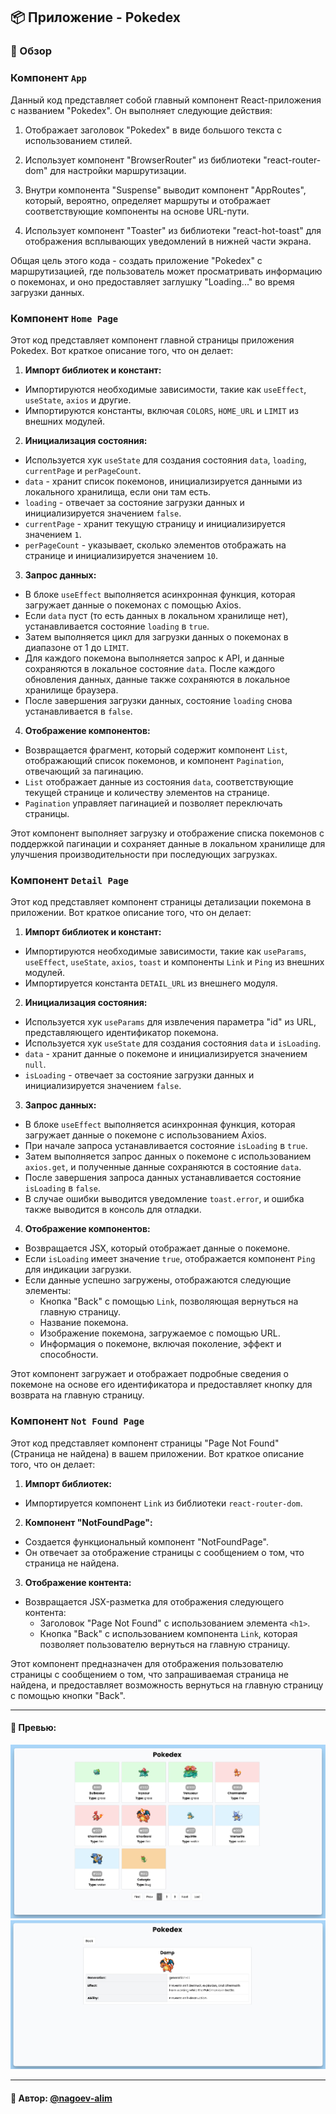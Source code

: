 ## 📦 Приложение - Pokedex

### 🚀 Обзор
### Компонент `App`
Данный код представляет собой главный компонент React-приложения с названием "Pokedex". Он выполняет следующие действия:

1. Отображает заголовок "Pokedex" в виде большого текста с использованием стилей.

2. Использует компонент "BrowserRouter" из библиотеки "react-router-dom" для настройки маршрутизации.

3. Внутри компонента "Suspense" выводит компонент "AppRoutes", который, вероятно, определяет маршруты и отображает соответствующие компоненты на основе URL-пути.

4. Использует компонент "Toaster" из библиотеки "react-hot-toast" для отображения всплывающих уведомлений в нижней части экрана.

Общая цель этого кода - создать приложение "Pokedex" с маршрутизацией, где пользователь может просматривать информацию о покемонах, и оно предоставляет заглушку "Loading..." во время загрузки данных.

### Компонент `Home Page`
Этот код представляет компонент главной страницы приложения Pokedex. Вот краткое описание того, что он делает:

1. **Импорт библиотек и констант:**
  - Импортируются необходимые зависимости, такие как `useEffect`, `useState`, `axios` и другие.
  - Импортируются константы, включая `COLORS`, `HOME_URL` и `LIMIT` из внешних модулей.

2. **Инициализация состояния:**
  - Используется хук `useState` для создания состояния `data`, `loading`, `currentPage` и `perPageCount`.
  - `data` - хранит список покемонов, инициализируется данными из локального хранилища, если они там есть.
  - `loading` - отвечает за состояние загрузки данных и инициализируется значением `false`.
  - `currentPage` - хранит текущую страницу и инициализируется значением `1`.
  - `perPageCount` - указывает, сколько элементов отображать на странице и инициализируется значением `10`.

3. **Запрос данных:**
  - В блоке `useEffect` выполняется асинхронная функция, которая загружает данные о покемонах с помощью Axios.
  - Если `data` пуст (то есть данных в локальном хранилище нет), устанавливается состояние `loading` в `true`.
  - Затем выполняется цикл для загрузки данных о покемонах в диапазоне от 1 до `LIMIT`.
  - Для каждого покемона выполняется запрос к API, и данные сохраняются в локальное состояние `data`. После каждого обновления данных, данные также сохраняются в локальное хранилище браузера.
  - После завершения загрузки данных, состояние `loading` снова устанавливается в `false`.

4. **Отображение компонентов:**
  - Возвращается фрагмент, который содержит компонент `List`, отображающий список покемонов, и компонент `Pagination`, отвечающий за пагинацию.
  - `List` отображает данные из состояния `data`, соответствующие текущей странице и количеству элементов на странице.
  - `Pagination` управляет пагинацией и позволяет переключать страницы.

Этот компонент выполняет загрузку и отображение списка покемонов с поддержкой пагинации и сохраняет данные в локальном хранилище для улучшения производительности при последующих загрузках.

### Компонент `Detail Page`
Этот код представляет компонент страницы детализации покемона в приложении. Вот краткое описание того, что он делает:

1. **Импорт библиотек и констант:**
  - Импортируются необходимые зависимости, такие как `useParams`, `useEffect`, `useState`, `axios`, `toast` и компоненты `Link` и `Ping` из внешних модулей.
  - Импортируется константа `DETAIL_URL` из внешнего модуля.

2. **Инициализация состояния:**
  - Используется хук `useParams` для извлечения параметра "id" из URL, представляющего идентификатор покемона.
  - Используется хук `useState` для создания состояния `data` и `isLoading`.
  - `data` - хранит данные о покемоне и инициализируется значением `null`.
  - `isLoading` - отвечает за состояние загрузки данных и инициализируется значением `false`.

3. **Запрос данных:**
  - В блоке `useEffect` выполняется асинхронная функция, которая загружает данные о покемоне с использованием Axios.
  - При начале запроса устанавливается состояние `isLoading` в `true`.
  - Затем выполняется запрос данных о покемоне с использованием `axios.get`, и полученные данные сохраняются в состояние `data`.
  - После завершения запроса данных устанавливается состояние `isLoading` в `false`.
  - В случае ошибки выводится уведомление `toast.error`, и ошибка также выводится в консоль для отладки.

4. **Отображение компонентов:**
  - Возвращается JSX, который отображает данные о покемоне.
  - Если `isLoading` имеет значение `true`, отображается компонент `Ping` для индикации загрузки.
  - Если данные успешно загружены, отображаются следующие элементы:
    - Кнопка "Back" с помощью `Link`, позволяющая вернуться на главную страницу.
    - Название покемона.
    - Изображение покемона, загружаемое с помощью URL.
    - Информация о покемоне, включая поколение, эффект и способности.

Этот компонент загружает и отображает подробные сведения о покемоне на основе его идентификатора и предоставляет кнопку для возврата на главную страницу.

### Компонент `Not Found Page`
Этот код представляет компонент страницы "Page Not Found" (Страница не найдена) в вашем приложении. Вот краткое описание того, что он делает:

1. **Импорт библиотек:**
  - Импортируется компонент `Link` из библиотеки `react-router-dom`.

2. **Компонент "NotFoundPage":**
  - Создается функциональный компонент "NotFoundPage".
  - Он отвечает за отображение страницы с сообщением о том, что страница не найдена.

3. **Отображение контента:**
  - Возвращается JSX-разметка для отображения следующего контента:
    - Заголовок "Page Not Found" с использованием элемента `<h1>`.
    - Кнопка "Back" с использованием компонента `Link`, которая позволяет пользователю вернуться на главную страницу.

Этот компонент предназначен для отображения пользователю страницы с сообщением о том, что запрашиваемая страница не найдена, и предоставляет возможность вернуться на главную страницу с помощью кнопки "Back".

---
#### 🌄 Превью:
![Превью](public/images/preview.jpg)
![Превью](public/images/preview1.jpg)


-----
#### 🙌 Автор: [@nagoev-alim](https://github.com/nagoev-alim)

